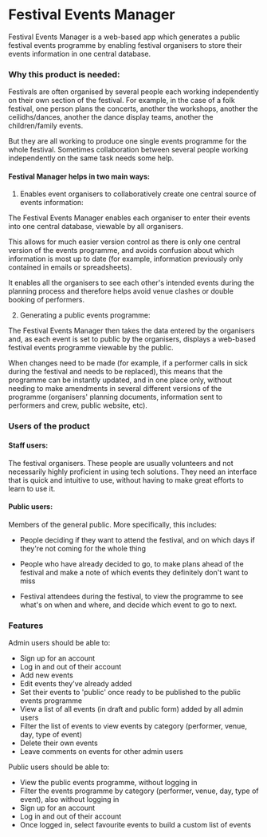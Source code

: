 # Festival Events Manager

Festival Events Manager is a web-based app which generates a public festival events programme by enabling festival organisers to store their events information in one central database.

### Why this product is needed:

Festivals are often organised by several people each working independently on their own section of the festival. For example, in the case of a folk festival, one person plans the concerts, another the workshops, another the ceilidhs/dances, another the dance display teams, another the children/family events.  

But they are all working to produce one single events programme for the whole festival.  Sometimes collaboration between several people working independently on the same task needs some help.

#### Festival Manager helps in two main ways:

1. Enables event organisers to collaboratively create one central source of events information:

The Festival Events Manager enables each organiser to enter their events into one central database, viewable by all organisers. 

This allows for much easier version control as there is only one central version of the events programme, and avoids confusion about which information is most up to date (for example, information previously only contained in emails or spreadsheets).

It enables all the organisers to see each other's intended events during the planning process and therefore helps avoid venue clashes or double booking of performers. 

2. Generating a public events programme:

The Festival Events Manager then takes the data entered by the organisers and, as each event is set to public by the organisers, displays a web-based festival events programme viewable by the public.  

When changes need to be made (for example, if a performer calls in sick during the festival and needs to be replaced), this means that the programme can be instantly updated, and in one place only, without needing to make amendments in several different versions of the programme (organisers' planning documents, information sent to performers and crew, public website, etc).

### Users of the product

#### Staff users: 

The festival organisers. These people are usually volunteers and not necessarily highly proficient in using tech solutions. They need an interface that is quick and intuitive to use, without having to make great efforts to learn to use it.

#### Public users: 

Members of the general public. More specifically, this includes:

* People deciding if they want to attend the festival, and on which days if they're not coming for the whole thing

* People who have already decided to go, to make plans ahead of the festival and make a note of which events they definitely don't want to miss

* Festival attendees during the festival, to view the programme to see what's on when and where, and decide which event to go to next.

### Features

Admin users should be able to:

* Sign up for an account
* Log in and out of their account
* Add new events
* Edit events they've already added
* Set their events to 'public' once ready to be published to the public events programme
* View a list of all events (in draft and public form) added by all admin users 
* Filter the list of events to view events by category (performer, venue, day, type of event)
* Delete their own events
* Leave comments on events for other admin users

Public users should be able to:

* View the public events programme, without logging in
* Filter the events programme by category (performer, venue, day, type of event), also without logging in
* Sign up for an account
* Log in and out of their account
* Once logged in, select favourite events to build a custom list of events